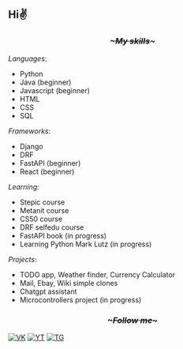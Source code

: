 ## Hi✌ 
### <p align=center><i>~~~~~~~~~~~My skills~~~~~~~~~~~</i></p>

*Languages*:
- Python
- Java (beginner)
- Javascript (beginner)
- HTML
- CSS
- SQL

*Frameworks*:
- Django
- DRF
- FastAPI (beginner)
- React (beginner)

*Learning*:
- Stepic course
- Metanit course
- CS50 course
- DRF selfedu course
- FastAPI book (in progress)
- Learning Python Mark Lutz (in progress)

*Projects*:
- TODO app, Weather finder, Currency Сalculator
- Mail, Ebay, Wiki simple clones
- Chatgpt assistant
- Microcontrollers project (in progress)

### <p align=center><i>~~~~~~~~~~~Follow me~~~~~~~~~~~</i></p>

[![VK](https://img.shields.io/badge/-VK-pink?style=for-the-badge&logo=vk&logoColor=blue)](https://vk.com/kematin)
[![YT](https://img.shields.io/badge/-Youtube-pink?style=for-the-badge&logo=Youtube&logoColor=red)](https://www.youtube.com/channel/UCl7iXtUkWgJsLgZgovCBChg)
[![TG](https://img.shields.io/badge/-Telegram-pink?style=for-the-badge&logo=telegram&logoColor=blue)](https://t.me/kematinn)
